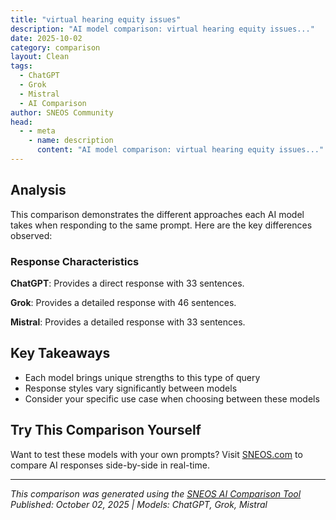 ```yaml
---
title: "virtual hearing equity issues"
description: "AI model comparison: virtual hearing equity issues..."
date: 2025-10-02
category: comparison
layout: Clean
tags:
  - ChatGPT
  - Grok
  - Mistral
  - AI Comparison
author: SNEOS Community
head:
  - - meta
    - name: description
      content: "AI model comparison: virtual hearing equity issues..."
---
```


<ChatComparison
  title="virtual hearing equity issues"
  prompt="virtual hearing equity issues"
  :responses='{"ChatGPT": "Certainly! Here\u2019s an overview of equity issues related to virtual hearings, along with some considerations and recommendations to help address these concerns:\n\n### Equity Issues in Virtual Hearings\n\n1. **Access to Technology and Internet**\n - Not all participants have reliable access to high-speed internet or the required devices (computers, smartphones, tablets).\n - Technological issues can disproportionately affect low-income individuals, rural communities, elderly participants, and those with disabilities.\n\n2. **Digital Literacy**\n - Some participants may lack the skills to effectively use virtual hearing platforms, leading to challenges in participation.\n - Older adults or people unfamiliar with technology may require additional support.\n\n3. **Privacy and Confidentiality**\n - Participants may lack a private space to attend hearings from home, which could affect their willingness or ability to speak openly.\n - Shared devices or public internet connections may raise concerns about confidentiality and security.\n\n4. **Language Barriers**\n - Virtual platforms may not adequately support interpreter services or real-time translation.\n - Non-native speakers might face added difficulties navigating technology and communication.\n\n5. **Accessibility for Persons with Disabilities**\n - Lack of screen reader compatibility, closed captioning, or other assistive technologies can exclude participants with disabilities.\n - Visual, hearing, cognitive, or motor impairments need to be accommodated.\n\n6. **Power Imbalances**\n - Virtual settings might limit the ability of some participants to effectively communicate or assert themselves, especially vulnerable parties.\n - The dynamics of the hearing might be affected by how participants engage virtually versus in person.\n\n### Recommendations to Promote Equity in Virtual Hearings\n\n- **Provide Technology Support**\n - Offer loaner devices, internet access subsidies, or dedicated spaces with necessary equipment.\n - Provide technical assistance before and during hearings.\n\n- **Ensure User-Friendly Platforms**\n - Use platforms that are easy to navigate and compatible with assistive technologies.\n - Offer multiple options for joining hearings (phone, video, or dial-in).\n\n- **Offer Training and Orientation**\n - Provide tutorials or practice sessions for participants unfamiliar with the technology.\n\n- **Maintain Privacy**\n - Allow participants to use headphones.\n - Provide facilities where participants can join hearings privately if they don\u2019t have private space at home.\n\n- **Enhance Language Support**\n - Integrate interpreter services.\n - Provide materials and instructions in multiple languages.\n\n- **Accessibility Accommodations**\n - Ensure platforms are compatible with screen readers.\n - Provide real-time captioning and other relevant accommodations.\n\n- **Monitor for Bias and Fairness**\n - Train hearing officers and staff to recognize and mitigate any technology-related biases.\n - Ensure all parties have equal opportunity to present and respond during the hearing.\n\nIf you have a specific context or jurisdiction in mind, I can provide more tailored information or resources.", "Grok": "Virtual hearings, which have become more common due to the COVID-19 pandemic and advancements in technology, refer to legal or administrative proceedings conducted via video conferencing platforms or other online tools. While they offer benefits such as accessibility, cost savings, and flexibility, they also raise significant equity issues. These concerns primarily revolve around access, fairness, and the ability of all participants to engage effectively in the process. Below are some key equity issues related to virtual hearings:\n\n### 1. **Digital Divide and Access to Technology**\n - **Unequal Access to Devices and Internet**: Not all individuals have access to reliable internet connections, computers, smartphones, or other necessary devices to participate in virtual hearings. Rural areas, low-income households, and marginalized communities are disproportionately affected by this digital divide.\n - **Technical Literacy**: Some participants, especially older individuals or those unfamiliar with technology, may struggle to navigate video conferencing tools, troubleshoot technical issues, or present their case effectively in a virtual format.\n - **Cost Barriers**: Even if someone has a device, the cost of high-speed internet or data plans may be prohibitive for low-income individuals.\n\n### 2. **Quality of Participation**\n - **Inadequate Environment for Hearings**: Not everyone has a quiet, private space to participate in a virtual hearing. Individuals may be in shared living spaces, noisy environments, or situations where privacy is compromised, which can affect their ability to focus or present sensitive information.\n - **Limited Nonverbal Communication**: Virtual hearings may hinder the ability to interpret body language, facial expressions, and other nonverbal cues, which are often critical in legal proceedings. This can disproportionately affect participants who rely on these cues to advocate for themselves.\n - **Technical Disruptions**: Internet lag, audio issues, or platform glitches can interrupt proceedings, potentially leading to misunderstandings or missed opportunities to present evidence or arguments.\n\n### 3. **Access to Legal Representation and Resources**\n - **Challenges for Self-Represented Litigants**: Individuals without legal representation may face additional barriers in virtual settings, such as difficulty navigating the technology or accessing and submitting digital documents.\n - **Availability of Interpreters and Accommodations**: Ensuring access to language interpreters, closed captioning, or accommodations for individuals with disabilities can be more challenging in a virtual environment. Not all platforms adequately support these needs, and participants may not know how to request or access such services.\n\n### 4. **Bias and Perception in Virtual Settings**\n - **Professionalism and Credibility**: The setting and appearance of participants in a virtual hearing (e.g., background, attire, or interruptions from household members) may unintentionally influence how judges or other decision-makers perceive their credibility or professionalism.\n - **Cultural and Socioeconomic Stereotypes**: Visual or audio cues in a virtual hearing (e.g., home environment, accents amplified by poor audio) may inadvertently trigger biases, further marginalizing certain groups.\n\n### 5. **Privacy and Security Concerns**\n - **Data Security Risks**: Virtual hearing platforms may not always be secure, raising concerns about the confidentiality of sensitive information, especially in cases involving personal or legal matters.\n - **Lack of Privacy**: Participants may not have a private space to discuss confidential matters, risking exposure of sensitive information to others in their household or nearby.\n\n### 6. **Disparities in Legal Outcomes**\n - **Potential for Unfair Outcomes**: The challenges outlined above (e.g., technical difficulties, lack of access, or poor presentation due to environmental factors) can lead to unequal outcomes in virtual hearings, disproportionately harming vulnerable populations such as low-income individuals, non-native speakers, or those with disabilities.\n - **Reduced Access to Justice**: If virtual hearings are the only option and participants cannot effectively engage, it may discourage or prevent some individuals from pursuing their legal rights altogether.\n\n### Strategies to Address Equity Issues in Virtual Hearings\nTo mitigate these challenges and promote equity, courts, organizations, and policymakers can consider the following measures:\n - **Provide Technology Access**: Offer loaner devices, Wi-Fi hotspots, or public access points (e.g., at libraries or community centers) for participants without reliable technology.\n - **Technical Support and Training**: Provide clear instructions, tutorials, and live technical support for participants before and during virtual hearings.\n - **Hybrid Options**: Allow participants to choose between virtual and in-person hearings when possible, ensuring no one is forced into a format that disadvantages them.\n - **Accommodations and Accessibility**: Ensure platforms are accessible to individuals with disabilities (e.g., screen reader compatibility, closed captioning) and provide language interpreters as needed.\n - **Privacy Protections**: Use secure platforms with encryption and establish guidelines for maintaining confidentiality during virtual proceedings.\n - **Judicial Awareness and Training**: Train judges and court personnel to recognize and mitigate biases that may arise in virtual settings, as well as to accommodate technical difficulties without penalizing participants.\n - **Community Partnerships**: Collaborate with community organizations to provide resources, education, and support to underserved populations participating in virtual hearings.\n\n### Conclusion\nWhile virtual hearings have expanded access to justice in many ways, they also exacerbate existing inequities if not implemented thoughtfully. Addressing the digital divide, ensuring accessibility, and providing robust support systems are essential to ensuring that virtual hearings are fair and inclusive for all participants, regardless of socioeconomic status, technological proficiency, or personal circumstances.", "Mistral": "Virtual hearings, while offering increased accessibility and convenience, also present several equity issues. Here are some of the key challenges:\n\n1. **Digital Divide**:\n - **Internet Access**: Not everyone has reliable, high-speed internet access, especially in rural or low-income areas.\n - **Devices**: Some individuals may not have access to a suitable device (computer, tablet, or smartphone) to participate effectively.\n - **Technical Literacy**: Varying levels of comfort and skill with technology can create barriers to effective participation.\n\n2. **Accessibility for People with Disabilities**:\n - **Hearing Impairments**: Virtual platforms may not always provide adequate accommodations, such as closed captioning or sign language interpreters.\n - **Visual Impairments**: Screen reader compatibility and other accessibility features may be lacking.\n - **Cognitive Impairments**: The complexity of virtual platforms can be a barrier for individuals with cognitive disabilities.\n\n3. **Language Barriers**:\n - **Interpretation Services**: Ensuring real-time interpretation services for non-native speakers can be challenging in a virtual setting.\n - **Translation of Documents**: Providing translated documents and ensuring they are accessible to all participants is crucial.\n\n4. **Privacy and Security**:\n - **Data Protection**: Ensuring the security of personal information and communications during virtual hearings is essential.\n - **Confidentiality**: Maintaining the confidentiality of sensitive information can be more challenging in a virtual environment.\n\n5. **Cultural and Social Barriers**:\n - **Cultural Sensitivity**: Virtual platforms may not adequately address cultural differences and sensitivities.\n - **Social Isolation**: The lack of in-person interaction can affect the emotional and psychological well-being of participants.\n\n6. **Legal Representation**:\n - **Access to Legal Counsel**: Ensuring that all participants have access to legal representation can be more difficult in a virtual setting.\n - **Effective Communication**: Maintaining effective communication between clients and their legal representatives can be challenging.\n\n7. **Procedural Fairness**:\n - **Equal Participation**: Ensuring that all parties have an equal opportunity to present their case and be heard.\n - **Transparency**: Maintaining transparency and accountability in the virtual hearing process.\n\n8. **Emotional and Psychological Impact**:\n - **Stress and Anxiety**: The virtual environment can exacerbate stress and anxiety for participants, especially those who are already vulnerable.\n - **Support Services**: Providing adequate support services, such as counseling, can be more difficult in a virtual setting.\n\nAddressing these equity issues requires a multi-faceted approach, including:\n\n- **Investment in Infrastructure**: Improving internet access and providing devices to those in need.\n- **Accessibility Features**: Ensuring that virtual platforms are accessible to people with disabilities.\n- **Training and Support**: Offering training and support to help participants navigate the virtual environment.\n- **Cultural Competency**: Incorporating cultural sensitivity and competency into the virtual hearing process.\n- **Legal and Technical Support**: Providing access to legal representation and technical support to ensure fairness and transparency.\n\nBy addressing these issues, virtual hearings can become more inclusive and equitable for all participants."}' 
  published-date="00:21"
/>

## Analysis

This comparison demonstrates the different approaches each AI model takes when responding to the same prompt. Here are the key differences observed:

### Response Characteristics

**ChatGPT**: Provides a direct response with 33 sentences. 

**Grok**: Provides a detailed response with 46 sentences. 

**Mistral**: Provides a detailed response with 33 sentences. 

## Key Takeaways

- Each model brings unique strengths to this type of query
- Response styles vary significantly between models
- Consider your specific use case when choosing between these models

## Try This Comparison Yourself

Want to test these models with your own prompts? Visit [SNEOS.com](https://sneos.com) to compare AI responses side-by-side in real-time.

---

*This comparison was generated using the [SNEOS AI Comparison Tool](https://sneos.com)*
*Published: October 02, 2025 | Models: ChatGPT, Grok, Mistral*
